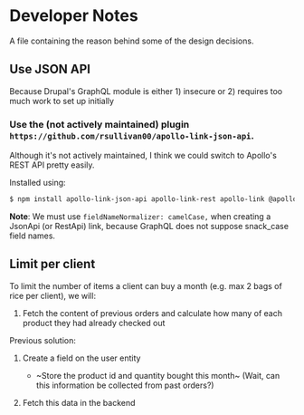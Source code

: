 # Developer Notes

A file containing the reason behind some of the design decisions.

## Use JSON API

Because Drupal's GraphQL module is either 1) insecure or 2) requires too much work to set up initially

### Use the (not actively maintained) plugin `https://github.com/rsullivan00/apollo-link-json-api`. 

Although it's not actively maintained, I think we could switch to Apollo's REST API pretty easily.

Installed using:

```bash
$ npm install apollo-link-json-api apollo-link-rest apollo-link @apollo/client graphql graphql-anywhere qs humps camelcase apollo-link-rest --save
```

**Note**: We must use `fieldNameNormalizer: camelCase,` when creating a JsonApi (or RestApi) link, because GraphQL does not suppose snack_case field names.

## Limit per client

To limit the number of items a client can buy a month (e.g. max 2 bags of rice per client), we will:
 1. Fetch the content of previous orders and calculate how many of each product they had already checked out

Previous solution:
 1. Create a field on the user entity
    - ~Store the product id and quantity bought this month~ (Wait, can this information be collected from past orders?)

 2. Fetch this data in the backend